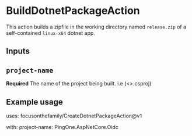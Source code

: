 # BuildDotnetPackageAction

This action builds a zipfile in the working directory named `release.zip` of a self-contained `linux-x64` dotnet app.

## Inputs

## `project-name`

**Required** The name of the project being built. i.e (<<projectName>>.csproj)

## Example usage

  uses: focusonthefamily/CreateDotnetPackageAction@v1
  
  with:
    project-name: PingOne.AspNetCore.Oidc
